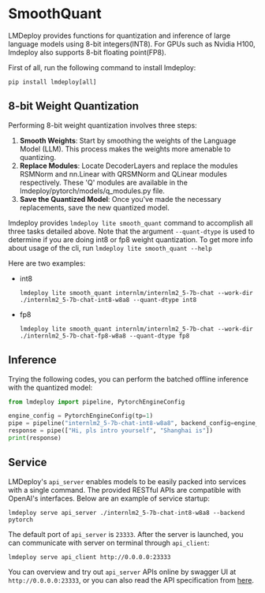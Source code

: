 # SmoothQuant

LMDeploy provides functions for quantization and inference of large language models using 8-bit integers(INT8). For GPUs such as Nvidia H100, lmdeploy also supports 8-bit floating point(FP8).

First of all, run the following command to install lmdeploy:

```shell
pip install lmdeploy[all]
```

## 8-bit Weight Quantization

Performing 8-bit weight quantization involves three steps:

1. **Smooth Weights**: Start by smoothing the weights of the Language Model (LLM). This process makes the weights more amenable to quantizing.
2. **Replace Modules**: Locate DecoderLayers and replace the modules RSMNorm and nn.Linear with QRSMNorm and QLinear modules respectively. These 'Q' modules are available in the lmdeploy/pytorch/models/q_modules.py file.
3. **Save the Quantized Model**: Once you've made the necessary replacements, save the new quantized model.

lmdeploy provides `lmdeploy lite smooth_quant` command to accomplish all three tasks detailed above. Note that the argument `--quant-dtype` is used to determine if you are doing int8 or fp8 weight quantization. To get more info about usage of the cli, run `lmdeploy lite smooth_quant --help`

Here are two examples:

- int8

  ```shell
  lmdeploy lite smooth_quant internlm/internlm2_5-7b-chat --work-dir ./internlm2_5-7b-chat-int8-w8a8 --quant-dtype int8
  ```

- fp8

  ```shell
  lmdeploy lite smooth_quant internlm/internlm2_5-7b-chat --work-dir ./internlm2_5-7b-chat-fp8-w8a8 --quant-dtype fp8
  ```

## Inference

Trying the following codes, you can perform the batched offline inference with the quantized model:

```python
from lmdeploy import pipeline, PytorchEngineConfig

engine_config = PytorchEngineConfig(tp=1)
pipe = pipeline("internlm2_5-7b-chat-int8-w8a8", backend_config=engine_config)
response = pipe(["Hi, pls intro yourself", "Shanghai is"])
print(response)
```

## Service

LMDeploy's `api_server` enables models to be easily packed into services with a single command. The provided RESTful APIs are compatible with OpenAI's interfaces. Below are an example of service startup:

```shell
lmdeploy serve api_server ./internlm2_5-7b-chat-int8-w8a8 --backend pytorch
```

The default port of `api_server` is `23333`. After the server is launched, you can communicate with server on terminal through `api_client`:

```shell
lmdeploy serve api_client http://0.0.0.0:23333
```

You can overview and try out `api_server` APIs online by swagger UI at `http://0.0.0.0:23333`, or you can also read the API specification from [here](../llm/api_server.md).
